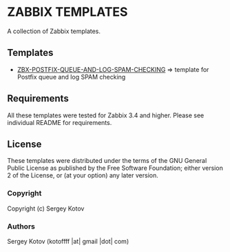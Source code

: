 ZABBIX TEMPLATES
================

A collection of Zabbix templates.

Templates
---------

  * [ZBX-POSTFIX-QUEUE-AND-LOG-SPAM-CHECKING](https://github.com/kotoffff/Zabbix/tree/master/zabbix-templates/zbx-postfix-queue-and-log-checking) => template for Postfix queue and log SPAM checking

Requirements
------------

All these templates were tested for Zabbix 3.4 and higher. Please see individual README for requirements.

License
-------

These templates were distributed under the terms of the GNU General Public License as published by the Free Software Foundation; either version 2 of the License, or (at your option) any later version.

### Copyright

  Copyright (c) Sergey Kotov

### Authors

  Sergey Kotov
  (kotoffff |at| gmail |dot| com)